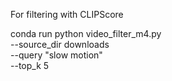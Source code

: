 For filtering with CLIPScore

conda run python video_filter_m4.py \
--source_dir downloads \
--query "slow motion" \
--top_k 5